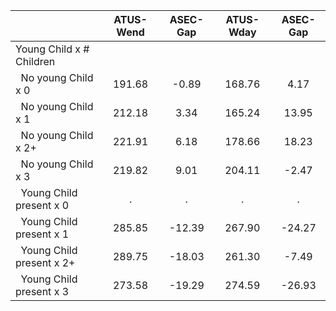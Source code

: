 
|                      |    ATUS-Wend |     ASEC-Gap |    ATUS-Wday |     ASEC-Gap |
| -------------------- | :----------: | :----------: | :----------: | :----------: |
| Young Child x # Children |              |              |              |              |
| &nbsp;&nbsp;No young Child x 0 |       191.68 |        -0.89 |       168.76 |         4.17 |
| &nbsp;&nbsp;No young Child x 1 |       212.18 |         3.34 |       165.24 |        13.95 |
| &nbsp;&nbsp;No young Child x 2+ |       221.91 |         6.18 |       178.66 |        18.23 |
| &nbsp;&nbsp;No young Child x 3 |       219.82 |         9.01 |       204.11 |        -2.47 |
| &nbsp;&nbsp;Young Child present x 0 |            . |            . |            . |            . |
| &nbsp;&nbsp;Young Child present x 1 |       285.85 |       -12.39 |       267.90 |       -24.27 |
| &nbsp;&nbsp;Young Child present x 2+ |       289.75 |       -18.03 |       261.30 |        -7.49 |
| &nbsp;&nbsp;Young Child present x 3 |       273.58 |       -19.29 |       274.59 |       -26.93 |


